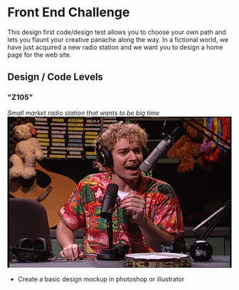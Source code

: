Front End Challenge
====================
This design first code/design test allows you to choose your own path and lets you flaunt your creative panache along the way.  In a fictional world, we have just acquired a new radio station and we want you to design a home page for the web site. 

Design / Code Levels
-------

### "Z105"
*Small market radio station that wants to be big time*
![Z105](/images/Z105.png "Z105")

+ Create a basic design mockup in photoshop or illustrator